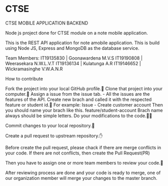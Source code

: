 # CTSE
 CTSE MOBILE APPLICATION BACKEND

Node js project done for CTSE module on a note mobile application.

This is the REST API application for note amobile application. This is build using Node JS, Express and MongoDB as the database service.


Team Members:
 IT19135830 | Goonawardena M.V.S
 IT19190808 | Weerasekara N.W.L.V.T
 IT19136134 | Kulatunga A.R
 IT19146652 | Wickramasinghe V.W.A.N.R

How to contribute

Fork the project into your local GitHub profile.🍴
Clone that project into your computer.🚀
Assign a issue from the issue tab. - All the issues are the features of the API.
Create new brach and called it with the respected feature or student id.🌱
For example: Issue - Create customer account Then you should name your brach like this. feature/student-account Brach name always should be simple letters.
Do your modifications to the code.👨‍💻

Commit changes to your local repository.💬

Create a pull request to upstream repository.✋

Before create the pull request, please chack if there are merge conflicts in your code. If there are not conflicts, then create the Pull Request(PR)

Then you have to assign one or more team members to review your code.👀

After reviewing process are done and your code is ready to merge, one of our organization member will merge your changes to the master branch.